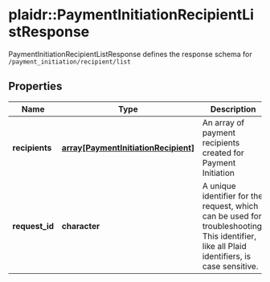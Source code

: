 # plaidr::PaymentInitiationRecipientListResponse

PaymentInitiationRecipientListResponse defines the response schema for `/payment_initiation/recipient/list`

## Properties
Name | Type | Description | Notes
------------ | ------------- | ------------- | -------------
**recipients** | [**array[PaymentInitiationRecipient]**](PaymentInitiationRecipient.md) | An array of payment recipients created for Payment Initiation | 
**request_id** | **character** | A unique identifier for the request, which can be used for troubleshooting. This identifier, like all Plaid identifiers, is case sensitive. | 


